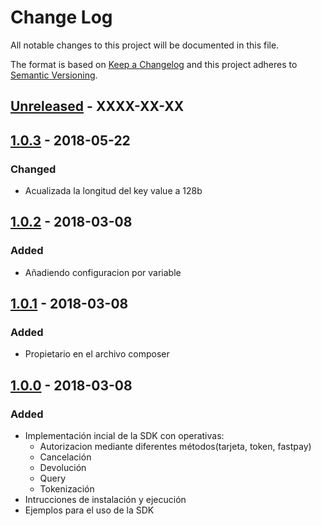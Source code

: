 # Change Log
All notable changes to this project will be documented in this file.

The format is based on [Keep a Changelog](http://keepachangelog.com/)
and this project adheres to [Semantic Versioning](http://semver.org/).

## [Unreleased] - XXXX-XX-XX

## [1.0.3] - 2018-05-22
### Changed
- Acualizada la longitud del key value a 128b
## [1.0.2] - 2018-03-08
### Added
- Añadiendo configuracion por variable
## [1.0.1] - 2018-03-08
### Added
- Propietario en el archivo composer

## [1.0.0] - 2018-03-08
### Added
- Implementación incial de la SDK con operativas:
	- Autorizacion mediante diferentes métodos(tarjeta, token, fastpay)
	- Cancelación
	- Devolución
	- Query
	- Tokenización
- Intrucciones de instalación y ejecución
- Ejemplos para el uso de la SDK


[Unreleased]: https://github.com/Sipay/php-sdk/compare/1.0.3...develop
[1.0.3]: https://github.com/Sipay/php-sdk/compare/1.0.2...1.0.3
[1.0.2]: https://github.com/Sipay/php-sdk/compare/1.0.1...1.0.2
[1.0.1]: https://github.com/Sipay/php-sdk/compare/1.0.0...1.0.1
[1.0.0]: https://github.com/Sipay/php-sdk/compare/8618da1298a4f8cbe0c3a5fb7cc31cb642d4677f...1.0.0



